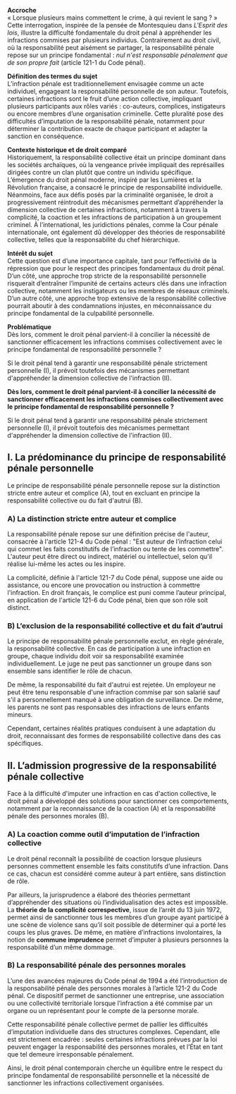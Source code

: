 **Accroche**  
« Lorsque plusieurs mains commettent le crime, à qui revient le sang ? » Cette interrogation, inspirée de la pensée de Montesquieu dans _L'Esprit des lois_, illustre la difficulté fondamentale du droit pénal à appréhender les infractions commises par plusieurs individus. Contrairement au droit civil, où la responsabilité peut aisément se partager, la responsabilité pénale repose sur un principe fondamental : _nul n'est responsable pénalement que de son propre fait_ (article 121-1 du Code pénal).

**Définition des termes du sujet**  
L’infraction pénale est traditionnellement envisagée comme un acte individuel, engageant la responsabilité personnelle de son auteur. Toutefois, certaines infractions sont le fruit d’une action collective, impliquant plusieurs participants aux rôles variés : co-auteurs, complices, instigateurs ou encore membres d’une organisation criminelle. Cette pluralité pose des difficultés d’imputation de la responsabilité pénale, notamment pour déterminer la contribution exacte de chaque participant et adapter la sanction en conséquence.

**Contexte historique et de droit comparé**  
Historiquement, la responsabilité collective était un principe dominant dans les sociétés archaïques, où la vengeance privée impliquait des représailles dirigées contre un clan plutôt que contre un individu spécifique. L’émergence du droit pénal moderne, inspiré par les Lumières et la Révolution française, a consacré le principe de responsabilité individuelle. Néanmoins, face aux défis posés par la criminalité organisée, le droit a progressivement réintroduit des mécanismes permettant d’appréhender la dimension collective de certaines infractions, notamment à travers la complicité, la coaction et les infractions de participation à un groupement criminel. À l’international, les juridictions pénales, comme la Cour pénale internationale, ont également dû développer des théories de responsabilité collective, telles que la responsabilité du chef hiérarchique.

**Intérêt du sujet**  
Cette question est d’une importance capitale, tant pour l’effectivité de la répression que pour le respect des principes fondamentaux du droit pénal. D’un côté, une approche trop stricte de la responsabilité personnelle risquerait d’entraîner l’impunité de certains acteurs clés dans une infraction collective, notamment les instigateurs ou les membres de réseaux criminels. D’un autre côté, une approche trop extensive de la responsabilité collective pourrait aboutir à des condamnations injustes, en méconnaissance du principe fondamental de la culpabilité personnelle.

**Problématique**  
Dès lors, comment le droit pénal parvient-il à concilier la nécessité de sanctionner efficacement les infractions commises collectivement avec le principe fondamental de responsabilité personnelle ?

Si le droit pénal tend à garantir une responsabilité pénale strictement personnelle (I), il prévoit toutefois des mécanismes permettant d'appréhender la dimension collective de l'infraction (II).

**Dès lors, comment le droit pénal parvient-il à concilier la nécessité de sanctionner efficacement les infractions commises collectivement avec le principe fondamental de responsabilité personnelle ?**

Si le droit pénal tend à garantir une responsabilité pénale strictement personnelle (I), il prévoit toutefois des mécanismes permettant d'appréhender la dimension collective de l'infraction (II).

## I. La prédominance du principe de responsabilité pénale personnelle

Le principe de responsabilité pénale personnelle repose sur la distinction stricte entre auteur et complice (A), tout en excluant en principe la responsabilité collective ou du fait d'autrui (B).

### A) La distinction stricte entre auteur et complice

La responsabilité pénale repose sur une définition précise de l'auteur, consacrée à l'article 121-4 du Code pénal : "Est auteur de l’infraction celui qui commet les faits constitutifs de l’infraction ou tente de les commettre". L'auteur peut être direct ou indirect, matériel ou intellectuel, selon qu'il réalise lui-même les actes ou les inspire.

La complicité, définie à l'article 121-7 du Code pénal, suppose une aide ou assistance, ou encore une provocation ou instruction à commettre l'infraction. En droit français, le complice est puni comme l’auteur principal, en application de l'article 121-6 du Code pénal, bien que son rôle soit distinct.

### B) L’exclusion de la responsabilité collective et du fait d’autrui

Le principe de responsabilité pénale personnelle exclut, en règle générale, la responsabilité collective. En cas de participation à une infraction en groupe, chaque individu doit voir sa responsabilité examinée individuellement. Le juge ne peut pas sanctionner un groupe dans son ensemble sans identifier le rôle de chacun.

De même, la responsabilité du fait d'autrui est rejetée. Un employeur ne peut être tenu responsable d'une infraction commise par son salarié sauf s'il a personnellement manqué à une obligation de surveillance. De même, les parents ne sont pas responsables des infractions de leurs enfants mineurs.

Cependant, certaines réalités pratiques conduisent à une adaptation du droit, reconnaissant des formes de responsabilité collective dans des cas spécifiques.

## II. L’admission progressive de la responsabilité pénale collective

Face à la difficulté d'imputer une infraction en cas d'action collective, le droit pénal a développé des solutions pour sanctionner ces comportements, notamment par la reconnaissance de la coaction (A) et la responsabilité pénale des personnes morales (B).

### A) La coaction comme outil d’imputation de l’infraction collective

Le droit pénal reconnaît la possibilité de coaction lorsque plusieurs personnes commettent ensemble les faits constitutifs d’une infraction. Dans ce cas, chacun est considéré comme auteur à part entière, sans distinction de rôle.

Par ailleurs, la jurisprudence a élaboré des théories permettant d’appréhender des situations où l’individualisation des actes est impossible. La **théorie de la complicité correspective**, issue de l’arrêt du 13 juin 1972, permet ainsi de sanctionner tous les membres d’un groupe ayant participé à une scène de violence sans qu’il soit possible de déterminer qui a porté les coups les plus graves. De même, en matière d’infractions involontaires, la notion de **commune imprudence** permet d’imputer à plusieurs personnes la responsabilité d’un même dommage.

### B) La responsabilité pénale des personnes morales

L’une des avancées majeures du Code pénal de 1994 a été l’introduction de la responsabilité pénale des personnes morales à l’article 121-2 du Code pénal. Ce dispositif permet de sanctionner une entreprise, une association ou une collectivité territoriale lorsque l’infraction a été commise par un organe ou un représentant pour le compte de la personne morale.

Cette responsabilité pénale collective permet de pallier les difficultés d’imputation individuelle dans des structures complexes. Cependant, elle est strictement encadrée : seules certaines infractions prévues par la loi peuvent engager la responsabilité des personnes morales, et l’État en tant que tel demeure irresponsable pénalement.

Ainsi, le droit pénal contemporain cherche un équilibre entre le respect du principe fondamental de responsabilité personnelle et la nécessité de sanctionner les infractions collectivement organisées.